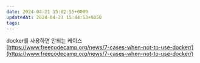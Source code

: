 ```yaml
---
date: 2024-04-21 15:02:55+0000
updatedAt: 2024-04-21 15:44:53+0050
tags: 
---
```

docker를 사용하면 안되는 케이스  
[https://www.freecodecamp.org/news/7-cases-when-not-to-use-docker/](https://www.freecodecamp.org/news/7-cases-when-not-to-use-docker/)